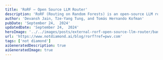 ```yaml
---
title: 'RoRF – Open Source LLM Router'
description: 'RoRF (Routing on Random Forests) is an open-source LLM router that efficiently directs prompts between pairs of large language models using a Random Forest Classifier trained on evaluation data and prompt embeddings. This lightweight yet powerful tool includes six pre-trained routers for various model pairs including GPT-4o, Claude 3.5 Sonnet, and Llama 3.1 variants, offering a more cost-effective solution compared to using individual models while outperforming other open-source router architectures.'
author: 'Devansh Jain, Tze-Yang Tung, and Tomás Hernando Kofman'
pubDate: 'September 24,  2024'
updatedDate: 'September 24,  2024'
heroImage: '../../images/posts/external-rorf-open-source-llm-router/banner_16_9-1-20250912-150746.png'
url: 'https://www.notdiamond.ai/blog/rorf?ref=pwv.com'
tags: ['not diamond']
aiGeneratedDescription: true
aiGeneratedImage: true
---
```

